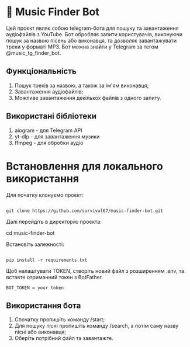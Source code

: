 # 🎵 Music Finder Bot

Цей проєкт являє собою telegram-бота для пошуку та завантаження аудіофайлів з YouTube. Бот обробляє запити користувачів, виконуючи пошук за назвою пісень або виконавця, та дозволяє завантажувати треки у форматі MP3. Бот можна знайти у Telegram за тегом @music_tg_finder_bot.

## Функціональність

1. Пошук треків за назвою, а також за ім'ям виконавця;
2. Завантаження аудіофайлів;
3. Можливе завантаження декількох файлів з одного запиту.

## Використані бібліотеки

1. aiogram - для Telegram API
2. yt-dlp - для завантаження музики
3. ffmpeg - для обробки аудіо

# Встановлення для локального використання

Для початку клонуємо проєкт:

```

git clone https://github.com/survival67/music-finder-bot.git

```
Далі перейдіть в директорію проєкта:

cd music-finder-bot

Встановіть залежності:

```

pip install -r requirements.txt

```
Щоб налаштувати TOKEN, створіть новий файл з розширенням .env, та вставте отриманний токен з BotFather.

```
BOT_TOKEN = your token

```

## Використання бота

1. Спочатку пропишіть команду /start;
2. Для пошуку пісні пропишіть команду /search, а потім саму назву пісні або виконавця;
3. Оберіть потрібний файл та завантажте.